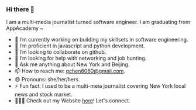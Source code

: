### Hi there 👋

I am a multi-media journalist turned software engineer. I am graduating from AppAcademy ~

- 🔭 I’m currently working on building my skillsets in software engineering.
- 🌱 I’m proficient in javascript and python development.
- 👯 I’m looking to collaborate on github.
- 🤔 I’m looking for help with networking and job hunting.
- 💬 Ask me anything about New York and Beijing.
- 📫 How to reach me: qchen6060@gmail.com.
- 😄 Pronouns: she/her/hers.
- ⚡ Fun fact: I used to be a multi-meia journalist covering New York local news and stock market.
- 🙋🏻‍♀️ Check out my Website [here](https://qchen0407.github.io/)! Let's connect.

